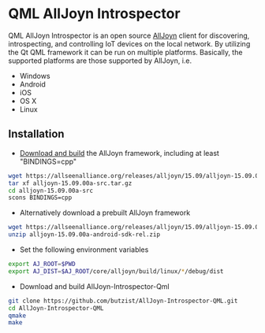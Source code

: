 # QML AllJoyn Introspector

QML AllJoyn Introspector is an open source [AllJoyn](https://allseenalliance.org/framework)
client for discovering, introspecting, and controlling IoT devices on the local network. By
utilizing the Qt QML framework it can be run on multiple platforms. Basically, the supported
platforms are those supported by AllJoyn, i.e.

* Windows
* Android
* iOS
* OS X
* Linux


## Installation

* [Download and build](https://allseenalliance.org/framework/documentation/develop/building/) the AllJoyn framework, including at least "BINDINGS=cpp"
```bash
wget https://allseenalliance.org/releases/alljoyn/15.09/alljoyn-15.09.00a-src.tar.gz
tar xf alljoyn-15.09.00a-src.tar.gz
cd alljoyn-15.09.00a-src
scons BINDINGS=cpp
```
* Alternatively download a prebuilt AllJoyn framework
```bash
wget https://allseenalliance.org/releases/alljoyn/15.09/alljoyn-15.09.00a-android-sdk-rel.zip
unzip alljoyn-15.09.00a-android-sdk-rel.zip
```
* Set the following environment variables
```bash
export AJ_ROOT=$PWD
export AJ_DIST=$AJ_ROOT/core/alljoyn/build/linux/*/debug/dist
```
* Download and build AllJoyn-Introspector-Qml
```bash
git clone https://github.com/butzist/AllJoyn-Introspector-QML.git
cd AllJoyn-Introspector-QML
qmake
make
```
